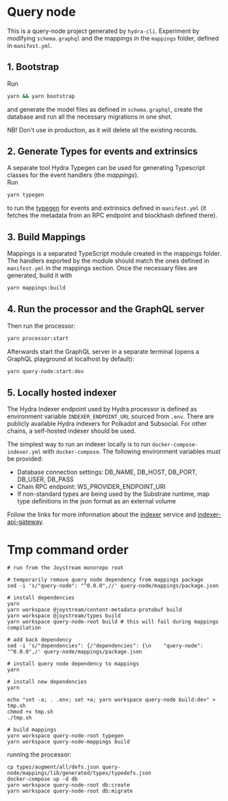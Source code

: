 # Query node

This is a query-node project generated by `hydra-cli`. Experiment by modifying `schema.graphql` and the mappings in the `mappings` folder, defined in `manifest.yml`.

## 1. Bootstrap

Run

```bash
yarn && yarn bootstrap
```

and generate the model files as defined in `schema.graphql`, create the database and run all the necessary migrations in one shot.

NB! Don't use in production, as it will delete all the existing records.


## 2. Generate Types for events and extrinsics

A separate tool Hydra Typegen can be used for generating Typescript classes for the event handlers (the _mappings_).  
Run

```bash
yarn typegen
```
to run the [typegen](https://github.com/Joystream/hydra/tree/master/packages/hydra-typegen/README.md) for events and extrinsics defined in `manifest.yml` (it fetches the metadata from an RPC endpoint and blockhash defined there). 


## 3. Build Mappings

Mappings is a separated TypeScript module created in the mappings folder. The handlers exported by the module should match the ones defined in `manifest.yml` in the mappings section. Once the necessary files are generated, build it with

```bash
yarn mappings:build
```

## 4. Run the processor and the GraphQL server

Then run the processor:

```bash
yarn processor:start
```

Afterwards start the GraphQL server in a separate terminal (opens a GraphQL playground at localhost by default):

```bash
yarn query-node:start:dev
```

## 5. Locally hosted indexer

The Hydra Indexer endpoint used by Hydra processor is defined as environment variable `INDEXER_ENDPOINT_URL` sourced from `.env`. There are publicly available Hydra indexers for Polkadot and Subsocial. For other chains, a self-hosted indexer should be used.

The simplest way to run an indexer locally is to run `docker-compose-indexer.yml` with `docker-compose`. The following environment variables must be provided:

- Database connection settings: DB_NAME, DB_HOST, DB_PORT, DB_USER, DB_PASS
- Chain RPC endpoint: WS_PROVIDER_ENDPOINT_URI
- If non-standard types are being used by the Substrate runtime, map type definitions in the json format as an external volume

Follow the links for more information about the [indexer](https://github.com/Joystream/hydra/tree/master/packages/hydra-indexer/README.md) service and [indexer-api-gateway](https://github.com/Joystream/hydra/tree/master/packages/hydra-indexer-gateway/README.md).



# Tmp command order
```
# run from the Joystream monorepo root

# temporarily remove query node dependency from mappings package
sed -i 's/"query-node": "^0.0.0",//' query-node/mappings/package.json

# install dependencies
yarn
yarn workspace @joystream/content-metadata-protobuf build
yarn workspace @joystream/types build
yarn workspace query-node-root build # this will fail during mappings compilation

# add back dependency
sed -i 's/"dependencies": {/"dependencies": {\n    "query-node": "^0.0.0",/' query-node/mappings/package.json

# install query node dependency to mappings
yarn

# install new dependencies
yarn

echo "set -a; . .env; set +a; yarn workspace query-node build:dev" > tmp.sh
chmod +x tmp.sh
./tmp.sh

# build mappings
yarn workspace query-node-root typegen
yarn workspace query-node-mappings build

```

running the processor:
```
cp types/augment/all/defs.json query-node/mappings/lib/generated/types/typedefs.json
docker-compose up -d db
yarn workspace query-node-root db:create
yarn workspace query-node-root db:migrate

```

